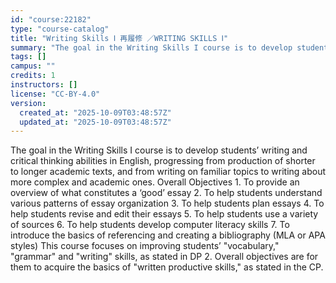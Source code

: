 ```yaml
---
id: "course:22182"
type: "course-catalog"
title: "Writing Skills Ⅰ 再履修 ／WRITING SKILLS Ⅰ"
summary: "The goal in the Writing Skills I course is to develop students’ writing and critical thinking abilities in English, prog…"
tags: []
campus: ""
credits: 1
instructors: []
license: "CC-BY-4.0"
version:
  created_at: "2025-10-09T03:48:57Z"
  updated_at: "2025-10-09T03:48:57Z"
---
```

The goal in the Writing Skills I course is to develop students’ writing and critical thinking abilities in English, progressing from production of shorter to longer academic texts, and from writing on familiar topics to writing about more complex and academic ones. Overall Objectives 1. To provide an overview of what constitutes a ‘good’ essay 2. To help students understand various patterns of essay organization 3. To help students plan essays 4. To help students revise and edit their essays 5. To help students use a variety of sources 6. To help students develop computer literacy skills 7. To introduce the basics of referencing and creating a bibliography (MLA or APA styles) This course focuses on improving students’ "vocabulary," "grammar" and "writing" skills, as stated in DP 2. Overall objectives are for them to acquire the basics of "written productive skills," as stated in the CP.
